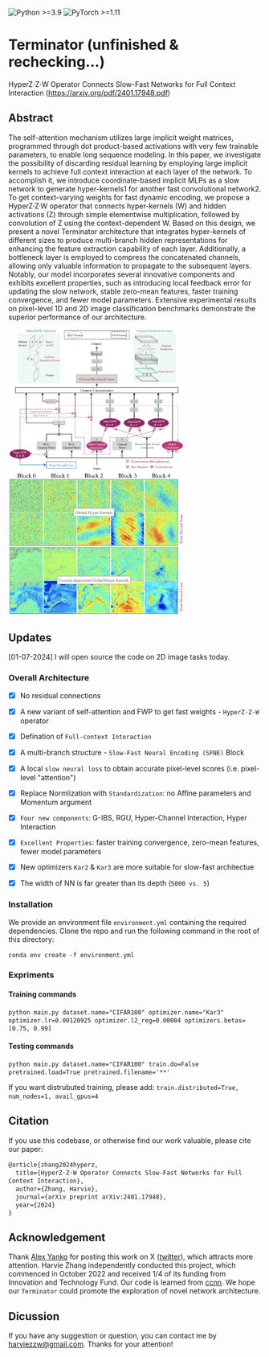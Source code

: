 ![Python >=3.9](https://img.shields.io/badge/Python->=3.8-blue.svg)
![PyTorch >=1.11](https://img.shields.io/badge/PyTorch->=1.1-yellow.svg)


# Terminator (unfinished & rechecking...)
 
HyperZ⋅Z⋅W Operator Connects Slow-Fast Networks for Full Context Interaction (https://arxiv.org/pdf/2401.17948.pdf)


## Abstract
The self-attention mechanism utilizes large implicit weight matrices, programmed through dot product-based
activations with very few trainable parameters, to enable long sequence modeling. In this paper, we investigate the
possibility of discarding residual learning by employing large implicit kernels to achieve full context interaction at
each layer of the network. To accomplish it, we introduce coordinate-based implicit MLPs as a slow network to
generate hyper-kernels1 for another fast convolutional network2. To get context-varying weights for fast dynamic encoding, 
we propose a HyperZ·Z·W operator that connects hyper-kernels (W) and hidden activations (Z) through simple elementwise multiplication, 
followed by convolution of Z using the context-dependent W. Based on this design, we present a novel Terminator architecture that integrates
hyper-kernels of different sizes to produce multi-branch hidden representations for enhancing the feature extraction capability of each layer. 
Additionally, a bottleneck layer is employed to compress the concatenated channels, allowing only valuable information to propagate to the subsequent layers. 
Notably, our model incorporates several innovative components and exhibits excellent properties, such as introducing local feedback error for updating the slow
network, stable zero-mean features, faster training convergence, and fewer model parameters. Extensive experimental results on 
pixel-level 1D and 2D image classification benchmarks demonstrate the superior performance of our architecture.


<img src="./assets/sfne.png" width="350"><img src="./assets/pixel-level-score.png" width="350">


## Updates

[01-07-2024] I will open source the code on 2D image tasks today. 


### Overall Architecture
- [x] No residual connections
- [x] A new variant of self-attention and FWP to get fast weights - `HyperZ⋅Z⋅W` operator
- [x] Defination of `Full-context Interaction`
- [x] A multi-branch structure - `Slow-Fast Neural Encoding (SFNE)` Block
- [x] A local `slow neural loss` to obtain accurate pixel-level scores (i.e. pixel-level "attention")
- [x] Replace Normlization with `Standardization`: no Affine parameters and Momentum argument
- [x] `Four new components`: G-IBS, RGU, Hyper-Channel Interaction, Hyper Interaction
- [x] `Excellent Properties`: faster training convergence, zero-mean features, fewer model parameters
- [x] New optimizers `Kar2` & `Kar3` are more suitable for slow-fast architectue
- [x] The width of NN is far greater than its depth (`5000 vs. 5`) 


### Installation

We provide an environment file ``environment.yml`` containing the required dependencies. Clone the repo and run the following command in the root of this directory:
```
conda env create -f environment.yml
```

### Expriments

#### Training commands
```shell
python main.py dataset.name="CIFAR100" optimizer.name="Kar3" optimizer.lr=0.00120925 optimizer.l2_reg=0.00004 optimizers.betas=[0.75, 0.99]
```

#### Testing commands
```shell
python main.py dataset.name="CIFAR100" train.do=False pretrained.load=True pretrained.filename='**'
```

If you want distrubuted training, please add: ```train.distributed=True, num_nodes=1, avail_gpus=4```


## Citation
If you use this codebase, or otherwise find our work valuable, please cite our paper:
```
@article{zhang2024hyperz,
  title={HyperZ⋅Z⋅W Operator Connects Slow-Fast Networks for Full Context Interaction},
  author={Zhang, Harvie},
  journal={arXiv preprint arXiv:2401.17948},
  year={2024}
}
```


## Acknowledgement
Thank [Alex Yanko](https://x.com/LeopolisDream) for posting this work on X ([twitter](https://x.com/LeopolisDream/status/1804627325583327358)), which attracts more attention. Harvie Zhang independently conducted this project, which commenced in October 2022 and received 1/4 of its funding from Innovation and Technology Fund. Our code is learned from [ccnn](https://github.com/david-knigge/ccnn). We hope our `Terminator` could promote the exploration of novel network architecture.


## Dicussion

If you have any suggestion or question, you can contact me by harviezzw@gmail.com. Thanks for your attention!
